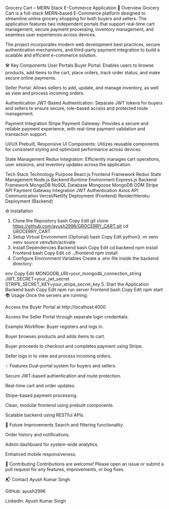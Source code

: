 Grocery Cart – MERN Stack E-Commerce Application
📄 Overview
Grocery Cart is a full-stack MERN-based E-Commerce platform designed to streamline online grocery shopping for both buyers and sellers. The application features two independent portals that support real-time cart management, secure payment processing, inventory management, and seamless user experiences across devices.

The project incorporates modern web development best practices, secure authentication mechanisms, and third-party payment integration to build a scalable and efficient e-commerce solution.

🛠️ Key Components
User Portals
Buyer Portal: Enables users to browse products, add items to the cart, place orders, track order status, and make secure online payments.

Seller Portal: Allows sellers to add, update, and manage inventory, as well as view and process incoming orders.

Authentication
JWT-Based Authentication: Separate JWT tokens for buyers and sellers to ensure secure, role-based access and protected route management.

Payment Integration
Stripe Payment Gateway: Provides a secure and reliable payment experience, with real-time payment validation and transaction support.

UI/UX
Prebuilt, Responsive UI Components: Utilizes reusable components for consistent styling and optimized performance across devices.

State Management
Redux Integration: Efficiently manages cart operations, user sessions, and inventory updates across the application.

 Tech Stack
Technology	Purpose
React.js	Frontend Framework
Redux	State Management
Node.js	Backend Runtime Environment
Express.js	Backend Framework
MongoDB	NoSQL Database
Mongoose	MongoDB ODM
Stripe API	Payment Gateway Integration
JWT	Authentication
Axios	API Communication
Vercel/Netlify	Deployment (Frontend)
Render/Heroku	Deployment (Backend)

⚙️ Installation
1. Clone the Repository
bash
Copy
Edit
git clone https://github.com/ayush2996/GROCERRY_CART.git
cd GROCERRY_CART
2. Setup Virtual Environment (Optional)
bash
Copy
Edit
python3 -m venv venv
source venv/bin/activate
3. Install Dependencies
Backend
bash
Copy
Edit
cd backend
npm install
Frontend
bash
Copy
Edit
cd ../frontend
npm install
4. Configure Environment Variables
Create a .env file inside the backend directory:

env
Copy
Edit
MONGODB_URI=your_mongodb_connection_string
JWT_SECRET=your_jwt_secret
STRIPE_SECRET_KEY=your_stripe_secret_key
5. Start the Application
Backend
bash
Copy
Edit
npm run server
Frontend
bash
Copy
Edit
npm start
📚 Usage
Once the servers are running:

Access the Buyer Portal at http://localhost:4000

Access the Seller Portal through separate login credentials.

Example Workflow:
Buyer registers and logs in.

Buyer browses products and adds items to cart.

Buyer proceeds to checkout and completes payment using Stripe.

Seller logs in to view and process incoming orders.

💡 Features
Dual-portal system for buyers and sellers.

Secure JWT-based authentication and route protection.

Real-time cart and order updates.

Stripe-based payment processing.

Clean, modular frontend using prebuilt components.

Scalable backend using RESTful APIs.

🌱 Future Improvements
Search and filtering functionality.

Order history and notifications.

Admin dashboard for system-wide analytics.

Enhanced mobile responsiveness.

🤝 Contributing
Contributions are welcome!
Please open an issue or submit a pull request for any features, improvements, or bug fixes.



📬 Contact
Ayush Kumar Singh

GitHub: ayush2996

LinkedIn: Ayush Kumar Singh
